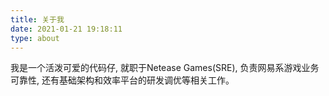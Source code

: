 ```yaml
---
title: 关于我
date: 2021-01-21 19:18:11
type: about
---
```


我是一个活泼可爱的代码仔, 就职于Netease Games(SRE), 负责网易系游戏业务可靠性, 还有基础架构和效率平台的研发调优等相关工作。
